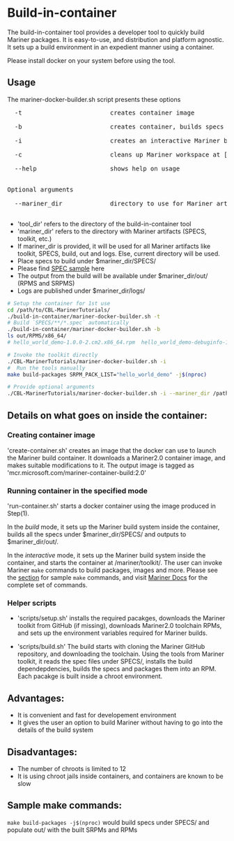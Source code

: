 # Build-in-container
The build-in-container tool provides a developer tool to quickly build Mariner packages. It is easy-to-use, and distribution and platform agnostic. It sets up a build environment in an expedient manner using a container.

Please install docker on your system before using the tool.

## Usage
The mariner-docker-builder.sh script presents these options <br />
<pre>
  -t                        creates container image <br />
  -b                        creates container, builds specs under [mariner_dir]/SPECS/, & places output under [mariner_dir]/out/ <br />
  -i                        creates an interactive Mariner build container <br />
  -c                        cleans up Mariner workspace at [mariner_dir], container images and instances <br />
  --help                    shows help on usage <br />

Optional arguments <br />
  --mariner_dir             directory to use for Mariner artifacts (SPECS, toolkit, ..). Default is the current directory <br />
</pre>

- 'tool_dir' refers to the directory of the build-in-container tool <br/>
- 'mariner_dir' refers to the directory with Mariner artifacts (SPECS, toolkit, etc.) <br/>
- If mariner_dir is provided, it will be used for all Mariner artifacts like toolkit, SPECS, build, out and logs. Else, current directory will be used. <br />
- Place specs to build under $mariner_dir/SPECS/ <br />
- Please find [SPEC sample](https://github.com/microsoft/CBL-MarinerTutorials/tree/main/SPECS) here <br />
- The output from the build will be available under $mariner_dir/out/ (RPMS and SRPMS) <br />
- Logs are published under $mariner_dir/logs/ <br />

``` bash
# Setup the container for 1st use
cd /path/to/CBL-MarinerTutorials/
./build-in-container/mariner-docker-builder.sh -t
# Build `SPECS/**/*.spec` automatically
./build-in-container/mariner-docker-builder.sh -b
ls out/RPMS/x86_64/
# hello_world_demo-1.0.0-2.cm2.x86_64.rpm  hello_world_demo-debuginfo-1.0.0-2.cm2.x86_64.rpm

# Invoke the toolkit directly
./CBL-MarinerTutorials/mariner-docker-builder.sh -i
#  Run the tools manually
make build-packages SRPM_PACK_LIST="hello_world_demo" -j$(nproc)

# Provide optional arguments
./CBL-MarinerTutorials/mariner-docker-builder.sh -i --mariner_dir /path/to/CBL-Mariner/
```

## Details on what goes on inside the container:
### Creating container image
'create-container.sh' creates an image that the docker can use to launch the Mariner build container. It downloads a Mariner2.0 container image, and makes suitable modifications to it. The output image is tagged as 'mcr.microsoft.com/mariner-container-build:2.0'

### Running container in the specified mode
'run-container.sh' starts a docker container using the image produced in Step(1).

In the _build_ mode, it sets up the Mariner build system inside the container, builds all the specs under $mariner_dir/SPECS/ and outputs to $mariner_dir/out/.

In the _interactive_ mode, it sets up the Mariner build system inside the container, and starts the container at /mariner/toolkit/. The user can invoke Mariner `make` commands to build packages, images and more. Please see the [section](https://github.com/microsoft/CBL-MarinerTutorials/tree/main/buildInContainer/build-in-container#sample-make-commands) for sample `make` commands, and visit [Mariner Docs](https://github.com/microsoft/CBL-Mariner/blob/2.0/toolkit/docs/building/building.md) for the complete set of commands. 

### Helper scripts

- 'scripts/setup.sh' installs the required pacakges, downloads the Mariner toolkit from GitHub (if missing), downloads Mariner2.0 toolchain RPMs, and sets up the environment variables required for Mariner builds.

- 'scripts/build.sh' The build starts with cloning the Mariner GitHub repository, and downloading the toolchain. Using the tools from Mariner toolkit, it reads the spec files under SPECS/, installs the build dependepdencies, builds the specs and packages them into an RPM. Each pacakge is built inside a chroot environment.

## Advantages:
- It is convenient and fast for developement environment
- It gives the user an option to build Mariner without having to go into the details of the build system

## Disadvantages:
- The number of chroots is limited to 12
- It is using chroot jails inside containers, and containers are known to be slow

## Sample make commands:
`make build-packages -j$(nproc)` would build specs under SPECS/ and populate out/ with the built SRPMs and RPMs
